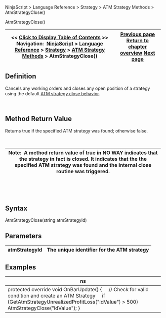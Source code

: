 ﻿


NinjaScript \> Language Reference \> Strategy \> ATM Strategy Methods \> AtmStrategyClose()






















AtmStrategyClose()







| \<\< [Click to Display Table of Contents](atmstrategyclose.md) \>\> **Navigation:**     [NinjaScript](ninjascript-1.md) \> [Language Reference](language_reference_wip-1.md) \> [Strategy](strategy-1.md) \> [ATM Strategy Methods](atm_strategy_methods-1.md) \> AtmStrategyClose() | [Previous page](atmstrategychangestoptarget-1.md) [Return to chapter overview](atm_strategy_methods-1.md) [Next page](atmstrategycreate-1.md) |
| --- | --- |











## Definition


Cancels any working orders and closes any open position of a strategy using the default [ATM strategy close behavior](closing_a_position_or_atm_stra-1.md).


 


## Method Return Value


Returns true if the specified ATM strategy was found; otherwise false. 


 




| Note:  A method return value of true in NO WAY indicates that the strategy in fact is closed. It indicates that the the specified ATM strategy was found and the internal close routine was triggered. |
| --- |



 


 


## Syntax


AtmStrategyClose(string atmStrategyId)


## 


## Parameters




| atmStrategyId | The unique identifier for the ATM strategy |
| --- | --- |



## 


## 


## Examples




| ns |
| --- |
| protected override void OnBarUpdate() {      // Check for valid condition and create an ATM Strategy      if (GetAtmStrategyUnrealizedProfitLoss("idValue") \> 500)          AtmStrategyClose("idValue"); } |









